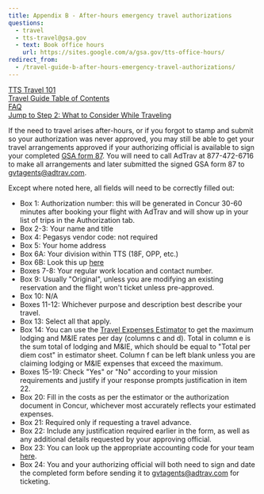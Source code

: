 ```yaml
---
title: Appendix B - After-hours emergency travel authorizations
questions:
  - travel
  - tts-travel@gsa.gov
  - text: Book office hours
    url: https://sites.google.com/a/gsa.gov/tts-office-hours/
redirect_from:
  - /travel-guide-b-after-hours-emergency-travel-authorizations/
---
```


[TTS Travel 101]({{site.baseurl}}/travel-101/) <br>
[Travel Guide Table of Contents]({{site.baseurl}}/travel-guide-table-of-contents) <br>
[FAQ]({{site.baseurl}}/travel-guide-faq) <br>
[Jump to Step 2: What to Consider While Traveling]({{site.baseurl}}/travel-guide-2-travel)

If the need to travel arises after-hours, or if you forgot to stamp and submit so your authorization was never approved, you may still be able to get your travel arrangements approved if your authorizing official is available to sign your completed [GSA form 87](https://www.gsa.gov/cdnstatic/GSA87-14c.pdf?forceDownload=1). You will need to call AdTrav at 877-472-6716 to make all arrangements and later submitted the signed GSA form 87 to gvtagents@adtrav.com.

Except where noted here, all fields will need to be correctly filled out:

- Box 1: Authorization number: this will be generated in Concur 30-60 minutes after booking your flight with AdTrav and will show up in your list of trips in the Authorization tab.
- Box 2-3: Your name and title
- Box 4: Pegasys vendor code: not required
- Box 5: Your home address
- Box 6A: Your division within TTS (18F, OPP, etc.)
- Box 6B: Look this up [here](https://docs.google.com/spreadsheets/d/1WLVv2x7GauLo0-waK3FqeVxN7UCZmXw_t2E745Gfmug/edit#gid=600166428)
- Boxes 7-8: Your regular work location and contact number.
- Box 9: Usually "Original", unless you are modifying an existing reservation and the flight won't ticket unless pre-approved.
- Box 10: N/A
- Boxes 11-12: Whichever purpose and description best describe your travel.
- Box 13: Select all that apply.
- Box 14: You can use the [Travel Expenses Estimator](https://docs.google.com/spreadsheets/d/1uJaGMXJOwURruaPdV7PU5B7Q22_iyF8Q2Gk2uamDG8Y/edit#gid=0) to get the maximum lodging and M&IE rates per day (columns c and d). Total in column e is the sum total of lodging and M&IE, which should be equal to "Total per diem cost" in estimator sheet. Column f can be left blank unless you are claiming lodging or M&IE expenses that exceed the maximum.
- Boxes 15-19: Check "Yes" or "No" according to your mission requirements and justify if your response prompts justification in item 22.
- Box 20: Fill in the costs as per the estimator or the authorization document in Concur, whichever most accurately reflects your estimated expenses.
- Box 21: Required only if requesting a travel advance.
- Box 22: Include any justification required earlier in the form, as well as any additional details requested by your approving official.
- Box 23: You can look up the appropriate accounting code for your team [here](https://docs.google.com/spreadsheets/d/1twEX5wrriQ3Tbn25wN4n8rZPF9h5NqRQWIskkW6xQpY/edit#gid=0).
- Box 24: You and your authorizing official will both need to sign and date the completed form before sending it to gvtagents@adtrav.com for ticketing.
